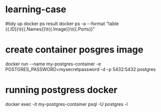 # learning-case

#tidy up docker ps result
docker ps -a --format "table {{.ID}}\t{{.Names}}\t{{.Image}}\t{{.Ports}}"

# create container posgres image 
docker run --name my-postgres-container -e POSTGRES_PASSWORD=mysecretpassword -d -p 5432:5432 postgres

# running postgress docker 
docker exec -it my-postgres-container psql -U postgres -l


